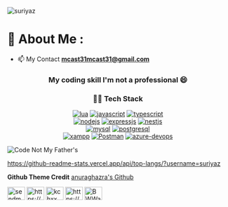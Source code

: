 <p align="left"> <img
        src="https://komarev.com/ghpvc/?username=suriyaz&label=Views&color=blue&style=plastic&style=for-the-badge"
        alt="suriyaz" /> </p>

# 💫 About Me :
- 📫 My Contact **mcast31mcast31@gmail.com**

<h3 align="center">My coding skill I'm not a professional 😄</h3>
<h3 align="center">👩‍💻 Tech Stack</h3>
<p align="center">
    <a href="https://www.lua.org/" target="_blank"> <img
            src="https://img.shields.io/badge/Lua-2C2D72?style=for-the-badge&logo=lua&logoColor=white" alt="lua" /></a>
    <a href="https://developer.mozilla.org/en-US/docs/Web/JavaScript" target="_blank"> <img
            src="https://img.shields.io/badge/JavaScript-323330?style=for-the-badge&logo=javascript&logoColor=F7DF1E"
            alt="javascript" /></a>
    <a href="https://developer.mozilla.org/en-US/docs/Web/JavaScript" target="_blank"> <img
            src="https://img.shields.io/badge/TypeScript-007ACC?style=for-the-badge&logo=typescript&logoColor=white"
            alt="typescript" /></a>
    <br>
    <a href="https://developer.mozilla.org/en-US/docs/Web/JavaScript" target="_blank"> <img
            src="https://img.shields.io/badge/Node.js-339933?style=for-the-badge&logo=nodedotjs&logoColor=white"
            alt="nodejs" /></a>
    <a href="https://developer.mozilla.org/en-US/docs/Web/JavaScript" target="_blank"> <img
            src="https://img.shields.io/badge/Express.js-000000?style=for-the-badge&logo=express&logoColor=white"
            alt="expressjs" /></a>
    <a href="https://developer.mozilla.org/en-US/docs/Web/JavaScript" target="_blank"> <img
            src="https://img.shields.io/badge/nestjs-E0234E?style=for-the-badge&logo=nestjs&logoColor=white"
            alt="nestjs" /></a>
    <br>
    <a href="https://developer.mozilla.org/en-US/docs/Web/JavaScript" target="_blank"> <img
            src="https://img.shields.io/badge/MySQL-005C84?style=for-the-badge&logo=mysql&logoColor=white"
            alt="mysql" /></a>
    <a href="https://developer.mozilla.org/en-US/docs/Web/JavaScript" target="_blank"> <img
            src="https://img.shields.io/badge/PostgreSQL-316192?style=for-the-badge&logo=postgresql&logoColor=white"
            alt="postgresql" /></a>
    <br>
    <a href="https://developer.mozilla.org/en-US/docs/Web/JavaScript" target="_blank"> <img
            src="https://img.shields.io/badge/Xampp-F37623?style=for-the-badge&logo=xampp&logoColor=white"
            alt="xampp" /></a>
    <a href="https://developer.mozilla.org/en-US/docs/Web/JavaScript" target="_blank"> <img
            src="https://img.shields.io/badge/Postman-FF6C37?style=for-the-badge&logo=Postman&logoColor=white"
            alt="Postman" /></a>
    <a href="https://developer.mozilla.org/en-US/docs/Web/JavaScript" target="_blank"> <img
            src="https://img.shields.io/badge/Azure_DevOps-0078D7?style=for-the-badge&logo=azure-devops&logoColor=white"
            alt="azure-devops" /></a>

</p>

![ Code Not My Father's
](https://github-readme-stats.vercel.app/api?username=suriyaz&show_icons=true&theme=dark&count_private=true)

https://github-readme-stats.vercel.app/api/top-langs/?username=suriyaz

**Github Theme Credit**
[ anuraghazra's Github ](https://github.com/anuraghazra/github-readme-stats)

<p align="left">
    <a href="https://twitter.com/sendmetobaal" target="blank"><img align="center"
            src="https://raw.githubusercontent.com/rahuldkjain/github-profile-readme-generator/master/src/images/icons/Social/twitter.svg"
            alt="sendmetobaal" height="30" width="40" /></a>
    <a href="https://fb.com/https://web.facebook.com/xin.jakkrit.5/" target="blank"><img align="center"
            src="https://raw.githubusercontent.com/rahuldkjain/github-profile-readme-generator/master/src/images/icons/Social/facebook.svg"
            alt="https://web.facebook.com/xin.jakkrit.5/" height="30" width="40" /></a>
    <a href="https://instagram.com/kchxx" target="blank"><img align="center"
            src="https://raw.githubusercontent.com/rahuldkjain/github-profile-readme-generator/master/src/images/icons/Social/instagram.svg"
            alt="kchxx" height="30" width="40" /></a>
    <a href="https://www.youtube.com/c/https://www.youtube.com/channel/uc06nw_cucixuvgchzdhzzpq" target="blank"><img
            align="center"
            src="https://raw.githubusercontent.com/rahuldkjain/github-profile-readme-generator/master/src/images/icons/Social/youtube.svg"
            alt="https://www.youtube.com/channel/uc06nw_cucixuvgchzdhzzpq" height="30" width="40" /></a>
    <a href="https://discord.gg/BWWac9KYXj" target="blank"><img align="center"
            src="https://raw.githubusercontent.com/rahuldkjain/github-profile-readme-generator/master/src/images/icons/Social/discord.svg"
            alt="BWWac9KYXj" height="30" width="40" /></a>
</p>
